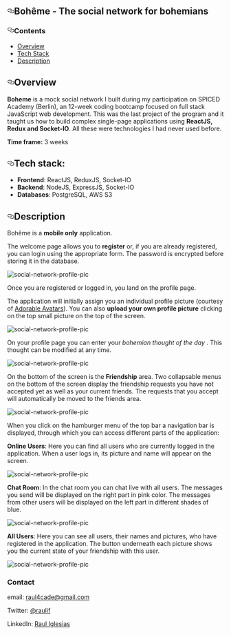 <div id="readme" class="readme blob instapaper_body">
    <article class="markdown-body entry-content" itemprop="text"><h1><a href="#bohême---the-social-network-for-bohemians" aria-hidden="true" class="anchor" id="user-content-bohême---the-social-network-for-bohemians"><svg aria-hidden="true" class="octicon octicon-link" height="16" version="1.1" viewBox="0 0 16 16" width="16"><path fill-rule="evenodd" d="M4 9h1v1H4c-1.5 0-3-1.69-3-3.5S2.55 3 4 3h4c1.45 0 3 1.69 3 3.5 0 1.41-.91 2.72-2 3.25V8.59c.58-.45 1-1.27 1-2.09C10 5.22 8.98 4 8 4H4c-.98 0-2 1.22-2 2.5S3 9 4 9zm9-3h-1v1h1c1 0 2 1.22 2 2.5S13.98 12 13 12H9c-.98 0-2-1.22-2-2.5 0-.83.42-1.64 1-2.09V6.25c-1.09.53-2 1.84-2 3.25C6 11.31 7.55 13 9 13h4c1.45 0 3-1.69 3-3.5S14.5 6 13 6z"></path></svg></a>Bohême - The social network for bohemians</h1>
<h3><a href="#contents" aria-hidden="true" class="anchor" id="user-content-contents"><svg aria-hidden="true" class="octicon octicon-link" height="16" version="1.1" viewBox="0 0 16 16" width="16"><path fill-rule="evenodd" d="M4 9h1v1H4c-1.5 0-3-1.69-3-3.5S2.55 3 4 3h4c1.45 0 3 1.69 3 3.5 0 1.41-.91 2.72-2 3.25V8.59c.58-.45 1-1.27 1-2.09C10 5.22 8.98 4 8 4H4c-.98 0-2 1.22-2 2.5S3 9 4 9zm9-3h-1v1h1c1 0 2 1.22 2 2.5S13.98 12 13 12H9c-.98 0-2-1.22-2-2.5 0-.83.42-1.64 1-2.09V6.25c-1.09.53-2 1.84-2 3.25C6 11.31 7.55 13 9 13h4c1.45 0 3-1.69 3-3.5S14.5 6 13 6z"></path></svg></a>Contents</h3>
<ul>
<li><a href="#overview">Overview</a></li>
<li><a href="#tech-stack">Tech Stack</li>
<li><a href="#description">Description</a></li>
</ul>
<h2><a href="#overview" aria-hidden="true" class="anchor" id="user-content-overview"><svg aria-hidden="true" class="octicon octicon-link" height="16" version="1.1" viewBox="0 0 16 16" width="16"><path fill-rule="evenodd" d="M4 9h1v1H4c-1.5 0-3-1.69-3-3.5S2.55 3 4 3h4c1.45 0 3 1.69 3 3.5 0 1.41-.91 2.72-2 3.25V8.59c.58-.45 1-1.27 1-2.09C10 5.22 8.98 4 8 4H4c-.98 0-2 1.22-2 2.5S3 9 4 9zm9-3h-1v1h1c1 0 2 1.22 2 2.5S13.98 12 13 12H9c-.98 0-2-1.22-2-2.5 0-.83.42-1.64 1-2.09V6.25c-1.09.53-2 1.84-2 3.25C6 11.31 7.55 13 9 13h4c1.45 0 3-1.69 3-3.5S14.5 6 13 6z"></path></svg></a>Overview</h2>
<p><strong>Boheme</strong> is a mock social network I built during my participation on SPICED Academy (Berlin), an 12-week coding bootcamp focused on full stack JavaScript web development. This was the last project of the program and it taught us how to build complex single-page applications using <strong>ReactJS, Redux and Socket-IO</strong>. All these were technologies I had never used before.</p>
<p><strong>Time frame:</strong> 3 weeks</p>
<h2><a href="#tech-stack" aria-hidden="true" class="anchor" id="user-content-tech-stack"><svg aria-hidden="true" class="octicon octicon-link" height="16" version="1.1" viewBox="0 0 16 16" width="16"><path fill-rule="evenodd" d="M4 9h1v1H4c-1.5 0-3-1.69-3-3.5S2.55 3 4 3h4c1.45 0 3 1.69 3 3.5 0 1.41-.91 2.72-2 3.25V8.59c.58-.45 1-1.27 1-2.09C10 5.22 8.98 4 8 4H4c-.98 0-2 1.22-2 2.5S3 9 4 9zm9-3h-1v1h1c1 0 2 1.22 2 2.5S13.98 12 13 12H9c-.98 0-2-1.22-2-2.5 0-.83.42-1.64 1-2.09V6.25c-1.09.53-2 1.84-2 3.25C6 11.31 7.55 13 9 13h4c1.45 0 3-1.69 3-3.5S14.5 6 13 6z"></path></svg></a>Tech stack:</h2>
<ul>
<li><strong>Frontend</strong>: ReactJS, ReduxJS, Socket-IO</li>
<li><strong>Backend</strong>: NodeJS, ExpressJS,  Socket-IO</li>
<li><strong>Databases</strong>: PostgreSQL, AWS S3</li>
</ul>
<h2><a href="#description" aria-hidden="true" class="anchor" id="user-content-description"><svg aria-hidden="true" class="octicon octicon-link" height="16" version="1.1" viewBox="0 0 16 16" width="16"><path fill-rule="evenodd" d="M4 9h1v1H4c-1.5 0-3-1.69-3-3.5S2.55 3 4 3h4c1.45 0 3 1.69 3 3.5 0 1.41-.91 2.72-2 3.25V8.59c.58-.45 1-1.27 1-2.09C10 5.22 8.98 4 8 4H4c-.98 0-2 1.22-2 2.5S3 9 4 9zm9-3h-1v1h1c1 0 2 1.22 2 2.5S13.98 12 13 12H9c-.98 0-2-1.22-2-2.5 0-.83.42-1.64 1-2.09V6.25c-1.09.53-2 1.84-2 3.25C6 11.31 7.55 13 9 13h4c1.45 0 3-1.69 3-3.5S14.5 6 13 6z"></path></svg></a>Description</h2>
<p>Bohême is a <strong>mobile only</strong> application.</p>
<p>The welcome page allows you to <strong>register</strong> or, if you are already registered, you can login using the appropriate form. The password is encrypted before storing it in the database.</p>
<p><img src="https://github.com/Raulif/social-network/blob/master/public/README-gifs/social-network-register.gif" alt="social-network-profile-pic" style="max-width:100%;"></p>
<p>Once you are registered or logged in, you land on the profile page.</p>
<p>The application will initially assign you an individual profile picture (courtesy of <a href="http://avatars.adorable.io" rel="nofollow">Adorable Avatars</a>). You can also <strong>upload your own profile picture</strong> clicking on the top small picture on the top of the screen.</p>
<p><img src="https://github.com/Raulif/social-network/blob/master/public/README-gifs/social-network-profile-pic.gif" alt="social-network-profile-pic" style="max-width:100%;"></p>
<p>On your profile page you can enter your <em>bohemian thought of the day</em> . This thought can be modified at any time.</p>
<p><img src="https://github.com/Raulif/social-network/blob/master/public/README-gifs/social-network-thought.gif" alt="social-network-profile-pic" style="max-width:100%;"></p>
<p>On the bottom of the screen is the <strong>Friendship</strong> area. Two collapsable menus on the bottom of the screen display the friendship requests you have not accepted yet as well as your current friends. The requests that you accept will automatically be moved to the friends area.</p>
<p><img src="https://github.com/Raulif/social-network/blob/master/public/README-gifs/social-network-friends.gif" alt="social-network-profile-pic" style="max-width:100%;"></p>
<p>When you click on the hamburger menu of the top bar a navigation bar is displayed, through which you can access different parts of the application:</p>
<p><strong>Online Users</strong>: Here you can find all users who are currently logged in the application. When a user logs in, its picture and name will appear on the screen.</p>
<p><img src="https://github.com/Raulif/social-network/blob/master/public/README-gifs/social-network-online-users.gif" alt="social-network-profile-pic" style="max-width:100%;"></p>
<p><strong>Chat Room</strong>: In the chat room you can chat live with all users. The messages you send will be displayed on the right part in pink color. The messages from other users will be displayed on the left part in different shades of blue.</p>
<p><img src="https://github.com/Raulif/social-network/blob/master/public/README-gifs/social-network-chat.gif" alt="social-network-profile-pic" style="max-width:100%;"></p>
<p><strong>All Users</strong>: Here you can see all users, their names and pictures, who have registered in the application. The button underneath each picture shows you the current state of your friendship with this user.</p>
<p><img src="https://github.com/Raulif/social-network/blob/master/public/README-gifs/social-network-all-users.gif" alt="social-network-profile-pic" style="max-width:100%;"></p>
<h3>Contact</h3>
<p>email: <a href="mailto:raul4cade@gmail.com">raul4cade@gmail.com</a></p>
<p>Twitter: <a href="https://twitter.com/raulif">@raulif</a></p>
<p>LinkedIn: <a href="https://www.linkedin.com/in/raul-iglesias-fourcade/">Raul Iglesias</a></p>
</article>
  </div>

  </div>
